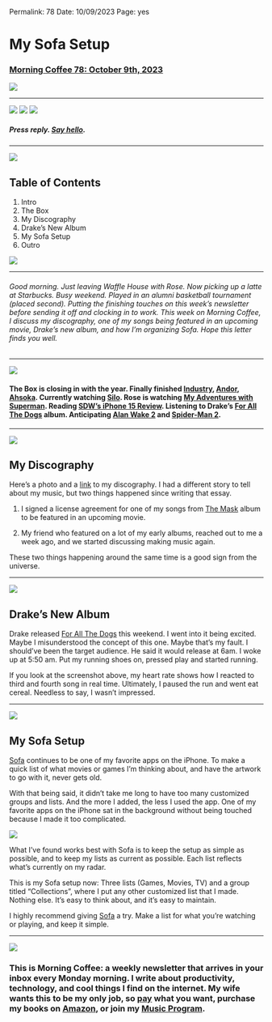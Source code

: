
Permalink: 78
Date: 10/09/2023
Page: yes

# My Sofa Setup

### [Morning Coffee 78: October 9th, 2023][1]

![][image-1]

---- 

![][image-2]
![][image-3]
![][image-4]


##### Press reply. [Say hello][2].

---- 

![][image-5]

## Table of Contents

1. Intro
2. The Box
3. My Discography
4. Drake’s New Album
5. My Sofa Setup
6. Outro

![][image-6]

---- 

###### Good morning. Just leaving Waffle House with Rose. Now picking up a latte at Starbucks. Busy weekend. Played in an alumni basketball tournament (placed second). Putting the finishing touches on this week’s newsletter before sending it off and clocking in to work. This week on Morning Coffee, I discuss my discography, one of my songs being featured in an upcoming movie, Drake’s new album, and how I’m organizing Sofa. Hope this letter finds you well.

---- 

![][image-7]

#### The Box is closing in with the year. Finally finished [Industry][3], [Andor][4], [Ahsoka][5]. Currently watching [Silo][6]. Rose is watching [My Adventures with Superman][7]. Reading [SDW’s iPhone 15 Review][8]. Listening to Drake’s [For All The Dogs][9] album. Anticipating [Alan Wake 2][10] and [Spider-Man 2][11].

---- 

![][image-8]

## My Discography

Here’s a photo and a [link][12] to my discography. I had a different story to tell about my music, but two things happened since writing that essay.

1. I signed a license agreement for one of my songs from [The Mask][13] album to be featured in an upcoming movie.

2. My friend who featured on a lot of my early albums, reached out to me a week ago, and we started discussing making music again.

These two things happening around the same time is a good sign from the universe.

---- 

![][image-9]

## Drake’s New Album

Drake released [For All The Dogs][14] this weekend. I went into it being excited. Maybe I misunderstood the concept of this one. Maybe that’s my fault. I should’ve been the target audience. He said it would release at 6am. I woke up at 5:50 am. Put my running shoes on, pressed play and started running.

If you look at the screenshot above, my heart rate shows how I reacted to third and fourth song in real time. Ultimately, I paused the run and went eat cereal. Needless to say, I wasn’t impressed.

---- 

![][image-10]

## My Sofa Setup

[Sofa][15] continues to be one of my favorite apps on the iPhone. To make a quick list of what movies or games I’m thinking about, and have the artwork to go with it, never gets old.

With that being said, it didn’t take me long to have too many customized groups and lists. And the more I added, the less I used the app. One of my favorite apps on the iPhone sat in the background without being touched because I made it too complicated.

![][image-11]

What I’ve found works best with Sofa is to keep the setup as simple as possible, and to keep my lists as current as possible. Each list reflects what’s currently on my radar.

This is my Sofa setup now: Three lists (Games, Movies, TV) and a group titled “Collections”, where I put any other customized list that I made. Nothing else. It’s easy to think about, and it’s easy to maintain.

I highly recommend giving [Sofa][16] a try. Make a list for what you’re watching or playing, and keep it simple.

---- 

![][image-12]

### This is Morning Coffee: a weekly newsletter that arrives in your inbox every Monday morning. I write about productivity, technology, and cool things I find on the internet. My wife wants this to be my only job, so [pay][17] what you want, purchase my books on [Amazon][18], or join my [Music Program][19].

[1]:	https://nashp.com/78
[2]:	mailto:nashp@me.com
[3]:	https://youtu.be/QoWOCGZxN0c?si=KJO_zxGV5w1Zf1VC
[4]:	https://youtu.be/cKOegEuCcfw?si=PdKh31dQKx6Q6Q3S
[5]:	https://youtu.be/J_1EXWNETiI?si=AnYYk875c0bjSNvZ
[6]:	https://youtu.be/8ZYhuvIv1pA?si=R92btuPvlE66pBDS
[7]:	https://youtu.be/nI9uUv6AdoY?si=GiGq5bULGCLOS4Pu
[8]:	https://www.lux.camera/iphone-15-pro-max-review/
[9]:	https://music.apple.com/us/album/for-all-the-dogs/1710685602
[10]:	https://youtu.be/2NqDAwR_Ho0?si=DfvQ554SEel6IeRo
[11]:	https://youtu.be/68ciU-kIabM?si=NCfr2kX-RCNEKpov
[12]:	https://nashp.com/music
[13]:	https://nashp.com/mask
[14]:	https://music.apple.com/us/album/for-all-the-dogs/1710685602
[15]:	https://apps.apple.com/us/app/sofa-downtime-organizer/id1276554886
[16]:	https://apps.apple.com/us/app/sofa-downtime-organizer/id1276554886
[17]:	https://buy.stripe.com/fZe4jqd135LRc4U4gj
[18]:	https://www.amazon.com/dp/B0CQQG3JCF?binding=paperback&ref=dbs_dp_awt_sb_pc_tpbk
[19]:	https://patreon.com/nashp

[image-1]:	https://nashp.com/_media/mc.gif
[image-2]:	https://i.imgur.com/M3GT2zt.jpg
[image-3]:	https://i.imgur.com/s7xetk7.jpg
[image-4]:	https://i.imgur.com/Nt0kMo5.jpg
[image-5]:	https://i.imgur.com/eO2hcg2.jpg
[image-6]:	https://i.imgur.com/eO2hcg2.jpg
[image-7]:	https://cdn.blot.im/blog_7d9c6729f90a4fd68ca68a09e88009f0/_image_cache/7cf7610f-df38-435d-8654-200d185511c1.gif
[image-8]:	https://i.imgur.com/g2jTddz.jpg
[image-9]:	https://i.imgur.com/6gUCfpk.jpg
[image-10]:	https://i.imgur.com/4XSWdzR.jpg
[image-11]:	https://i.imgur.com/mUC1mpx.jpg
[image-12]:	https://i.imgur.com/MwejBou.jpg